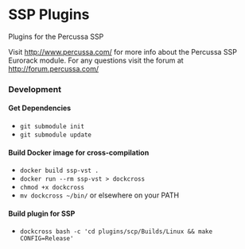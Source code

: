 # SSP Plugins
Plugins for the Percussa SSP

Visit http://www.percussa.com/ for more info about the Percussa SSP Eurorack module. For any questions visit the forum at http://forum.percussa.com/ 

### Development

#### Get Dependencies
- `git submodule init`
- `git submodule update`

#### Build Docker image for cross-compilation
- `docker build ssp-vst .`
- `docker run --rm ssp-vst > dockcross`
- `chmod +x dockcross`
- `mv dockcross ~/bin/` or elsewhere on your PATH

#### Build plugin for SSP
- `dockcross bash -c 'cd plugins/scp/Builds/Linux && make CONFIG=Release'`